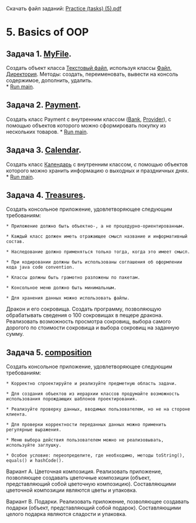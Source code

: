Скачать файл заданий: [Practice (tasks) (5).pdf](https://github.com/pp8a/Introduction-to-Java/files/10300529/Practice.tasks.5.pdf)

# 5. Basics of OOP

## Задача 1. [MyFile](https://github.com/pp8a/Introduction-to-Java/tree/main/OOP/src/MyFile).
Создать объект класса [Текстовый файл](https://github.com/pp8a/Introduction-to-Java/blob/main/OOP/src/MyFile/MyText.java), используя классы [Файл](https://github.com/pp8a/Introduction-to-Java/blob/main/OOP/src/MyFile/MyFile.java), [Директория](https://github.com/pp8a/Introduction-to-Java/blob/main/OOP/src/MyFile/MyDirectory.java). Методы: создать, переименовать, вывести на консоль содержимое, дополнить, удалить.    
    * [Run main](https://github.com/pp8a/Introduction-to-Java/blob/main/OOP/src/MyFile/main.java).    
## Задача 2. [Payment](https://github.com/pp8a/Introduction-to-Java/tree/main/OOP/src/Payment).
Создать класс Payment с внутренним классом ([Bank](https://github.com/pp8a/Introduction-to-Java/blob/main/OOP/src/Payment/Bank.java), [Provider](https://github.com/pp8a/Introduction-to-Java/blob/main/OOP/src/Payment/Provider.java)), с помощью объектов которого можно сформировать покупку из нескольких товаров.
    * [Run main](https://github.com/pp8a/Introduction-to-Java/blob/main/OOP/src/Payment/main.java).    
## Задача 3. [Calendar](https://github.com/pp8a/Introduction-to-Java/tree/main/OOP/src/Calendar).
Создать класс [Календарь](https://github.com/pp8a/Introduction-to-Java/blob/main/OOP/src/Calendar/Calendar.java) с внутренним классом, с помощью объектов которого можно хранить информацию о выходных и праздничных днях.
    * [Run main](https://github.com/pp8a/Introduction-to-Java/blob/main/OOP/src/Calendar/main.java).
## Задача 4. [Treasures](https://github.com/pp8a/Introduction-to-Java/tree/main/OOP/src/Treasures).
Создать консольное приложение, удовлетворяющее следующим требованиям: 
    
    * Приложение должно быть объектно-, а не процедурно-ориентированным. 
    
    * Каждый класс должен иметь отражающее смысл название и информативный состав. 

    * Наследование должно применяться только тогда, когда это имеет смысл. 

    * При кодировании должны быть использованы соглашения об оформлении кода java code convention. 

    * Классы должны быть грамотно разложены по пакетам. 

    * Консольное меню должно быть минимальным. 

    * Для хранения данных можно использовать файлы.

Дракон и его сокровища. Создать программу, позволяющую обрабатывать сведения о 100 сокровищах в пещере дракона. Реализовать возможность просмотра сокровищ, выбора самого дорогого по стоимости сокровища и выбора сокровищ на заданную сумму.

## Задача 5. [composition](https://github.com/pp8a/Introduction-to-Java/tree/main/OOP/src/composition)

Создать консольное приложение, удовлетворяющее следующим требованиям: 

    * Корректно спроектируйте и реализуйте предметную область задачи. 

    * Для создания объектов из иерархии классов продумайте возможность использования порождающих шаблонов проектирования.

    * Реализуйте проверку данных, вводимых пользователем, но не на стороне клиента.

    * Для проверки корректности переданных данных можно применить регулярные выражения.

    * Меню выбора действия пользователем можно не реализовывать, используйте заглушку.

    * Особое условие: переопределите, где необходимо, методы toString(), equals() и hashCode().

Вариант A. Цветочная композиция. Реализовать приложение, позволяющее создавать цветочные композиции (объект, представляющий собой цветочную композицию). Составляющими цветочной композиции являются цветы и упаковка.

Вариант B. Подарки. Реализовать приложение, позволяющее создавать подарки (объект, представляющий собой подарок). Составляющими целого подарка являются сладости и упаковка.
